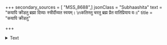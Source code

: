+++
secondary_sources = [ "MSS_8688",]
jsonClass = "Subhaashita"
text = "कयापि क्रीडतु ब्रह्मा दिव्याः स्त्रीर्दीव्यत स्वयम्।  \nकलिस्तु चरतु ब्रह्म प्रैत वातिप्रियाय वः॥"
title = "कयापि क्रीडतु"

+++

<details><summary>Text</summary>

कयापि क्रीडतु ब्रह्मा दिव्याः स्त्रीर्दीव्यत स्वयम्।  
कलिस्तु चरतु ब्रह्म प्रैत वातिप्रियाय वः॥
</details>
